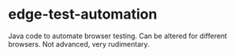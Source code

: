 # edge-test-automation
Java code to automate browser testing. Can be altered for different browsers. Not advanced, very rudimentary.
